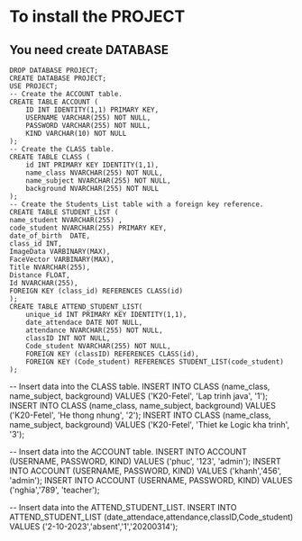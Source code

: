 # To install the PROJECT
You need create DATABASE
-----------------------------------------------------------------------
    DROP DATABASE PROJECT;
    CREATE DATABASE PROJECT;
    USE PROJECT;
    -- Create the ACCOUNT table.
    CREATE TABLE ACCOUNT (
        ID INT IDENTITY(1,1) PRIMARY KEY,
        USERNAME VARCHAR(255) NOT NULL,
        PASSWORD VARCHAR(255) NOT NULL,
        KIND VARCHAR(10) NOT NULL
    );
    -- Create the CLASS table.
    CREATE TABLE CLASS (
        id INT PRIMARY KEY IDENTITY(1,1),
        name_class NVARCHAR(255) NOT NULL,
        name_subject NVARCHAR(255) NOT NULL,
        background NVARCHAR(255) NOT NULL
    );
    -- Create the Students_List table with a foreign key reference.
    CREATE TABLE STUDENT_LIST (
    name_student NVARCHAR(255) ,
    code_student NVARCHAR(255) PRIMARY KEY,
    date_of_birth  DATE,
    class_id INT,
	ImageData VARBINARY(MAX),
	FaceVector VARBINARY(MAX),
	Title NVARCHAR(255),
	Distance FLOAT,
	Id NVARCHAR(255),
    FOREIGN KEY (class_id) REFERENCES CLASS(id)
    );
    CREATE TABLE ATTEND_STUDENT_LIST(
        unique_id INT PRIMARY KEY IDENTITY(1,1),
        date_attendace DATE NOT NULL,
        attendance NVARCHAR(255) NOT NULL,
        classID INT NOT NULL,
        Code_student NVARCHAR(255) NOT NULL,
        FOREIGN KEY (classID) REFERENCES CLASS(id),
        FOREIGN KEY (Code_student) REFERENCES STUDENT_LIST(code_student)
    );

-- Insert data into the CLASS table.
INSERT INTO CLASS (name_class, name_subject, background) VALUES ('K20-Fetel', 'Lap trinh java', '1');
INSERT INTO CLASS (name_class, name_subject, background) VALUES ('K20-Fetel', 'He thong nhung', '2');
INSERT INTO CLASS (name_class, name_subject, background) VALUES ('K20-Fetel', 'Thiet ke Logic kha trinh', '3');


-- Insert data into the ACCOUNT table.
INSERT INTO ACCOUNT (USERNAME, PASSWORD, KIND) VALUES ('phuc', '123', 'admin');
INSERT INTO ACCOUNT (USERNAME, PASSWORD, KIND) VALUES ('khanh','456', 'admin');
INSERT INTO ACCOUNT (USERNAME, PASSWORD, KIND) VALUES ('nghia','789', 'teacher');

-- Insert data into the ATTEND_STUDENT_LIST.
INSERT INTO ATTEND_STUDENT_LIST (date_attendace,attendance,classID,Code_student) VALUES ('2-10-2023','absent','1','20200314');
